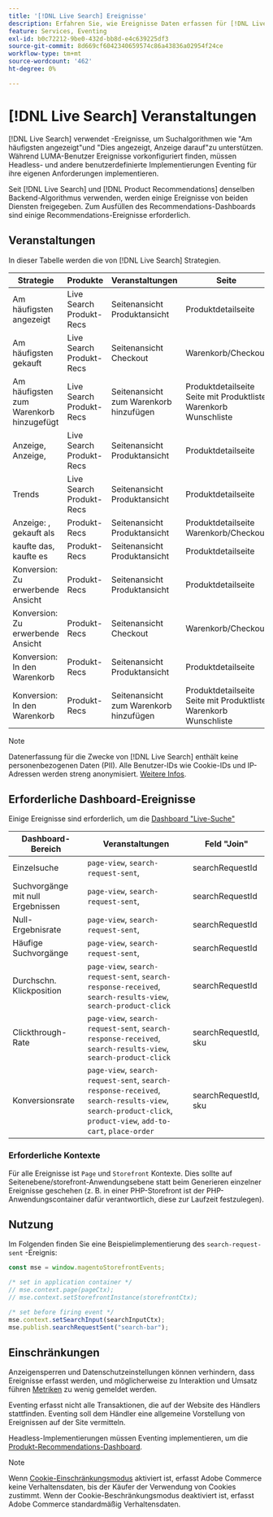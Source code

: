 ```yaml
---
title: '[!DNL Live Search] Ereignisse'
description: Erfahren Sie, wie Ereignisse Daten erfassen für [!DNL Live Search].
feature: Services, Eventing
exl-id: b0c72212-9be0-432d-bb8d-e4c639225df3
source-git-commit: 8d669cf6042340659574c86a43836a02954f24ce
workflow-type: tm+mt
source-wordcount: '462'
ht-degree: 0%

---
```


# [!DNL Live Search] Veranstaltungen

[!DNL Live Search] verwendet -Ereignisse, um Suchalgorithmen wie &quot;Am häufigsten angezeigt&quot;und &quot;Dies angezeigt, Anzeige darauf&quot;zu unterstützen. Während LUMA-Benutzer Ereignisse vorkonfiguriert finden, müssen Headless- und andere benutzerdefinierte Implementierungen Eventing für ihre eigenen Anforderungen implementieren.

Seit [!DNL Live Search] und [!DNL Product Recommendations] denselben Backend-Algorithmus verwenden, werden einige Ereignisse von beiden Diensten freigegeben. Zum Ausfüllen des Recommendations-Dashboards sind einige Recommendations-Ereignisse erforderlich.

## Veranstaltungen

In dieser Tabelle werden die von [!DNL Live Search] Strategien.

| Strategie | Produkte | Veranstaltungen | Seite |
| --- | --- | --- | ---|
| Am häufigsten angezeigt | Live Search<br>Produkt-Recs | Seitenansicht<br>Produktansicht | Produktdetailseite |
| Am häufigsten gekauft | Live Search<br>Produkt-Recs | Seitenansicht<br>Checkout | Warenkorb/Checkout |
| Am häufigsten zum Warenkorb hinzugefügt | Live Search<br>Produkt-Recs | Seitenansicht<br>zum Warenkorb hinzufügen | Produktdetailseite<br>Seite mit Produktliste<br>Warenkorb<br>Wunschliste |
| Anzeige, Anzeige, | Live Search<br>Produkt-Recs | Seitenansicht<br>Produktansicht | Produktdetailseite |
| Trends | Live Search<br>Produkt-Recs | Seitenansicht<br>Produktansicht | Produktdetailseite |
| Anzeige: , gekauft als | Produkt-Recs | Seitenansicht<br>Produktansicht | Produktdetailseite<br>Warenkorb/Checkout |
| kaufte das, kaufte es | Produkt-Recs | Seitenansicht<br>Produktansicht | Produktdetailseite |
| Konversion: Zu erwerbende Ansicht | Produkt-Recs | Seitenansicht<br>Produktansicht | Produktdetailseite |
| Konversion: Zu erwerbende Ansicht | Produkt-Recs | Seitenansicht<br>Checkout | Warenkorb/Checkout |
| Konversion: In den Warenkorb | Produkt-Recs | Seitenansicht<br>Produktansicht | Produktdetailseite |
| Konversion: In den Warenkorb | Produkt-Recs | Seitenansicht<br>zum Warenkorb hinzufügen | Produktdetailseite<br>Seite mit Produktliste<br>Warenkorb<br>Wunschliste |

>[!NOTE]
>
>Datenerfassung für die Zwecke von [!DNL Live Search] enthält keine personenbezogenen Daten (PII). Alle Benutzer-IDs wie Cookie-IDs und IP-Adressen werden streng anonymisiert. [Weitere Infos](https://www.adobe.com/privacy/experience-cloud.html).

## Erforderliche Dashboard-Ereignisse

Einige Ereignisse sind erforderlich, um die [Dashboard &quot;Live-Suche&quot;](performance.md)

| Dashboard-Bereich | Veranstaltungen | Feld &quot;Join&quot; |
| ------------------- | ------------- | ---------- |
| Einzelsuche | `page-view`, `search-request-sent`, | searchRequestId |
| Suchvorgänge mit null Ergebnissen | `page-view`, `search-request-sent`, | searchRequestId |
| Null-Ergebnisrate | `page-view`, `search-request-sent`, | searchRequestId |
| Häufige Suchvorgänge | `page-view`, `search-request-sent`, | searchRequestId |
| Durchschn. Klickposition | `page-view`, `search-request-sent`, `search-response-received`, `search-results-view`, `search-product-click` | searchRequestId |
| Clickthrough-Rate | `page-view`, `search-request-sent`, `search-response-received`, `search-results-view`, `search-product-click` | searchRequestId, sku |
| Konversionsrate | `page-view`, `search-request-sent`, `search-response-received`, `search-results-view`, `search-product-click`, `product-view`, `add-to-cart`, `place-order` | searchRequestId, sku |

### Erforderliche Kontexte

Für alle Ereignisse ist `Page` und `Storefront` Kontexte. Dies sollte auf Seitenebene/storefront-Anwendungsebene statt beim Generieren einzelner Ereignisse geschehen (z. B. in einer PHP-Storefront ist der PHP-Anwendungscontainer dafür verantwortlich, diese zur Laufzeit festzulegen).

## Nutzung

Im Folgenden finden Sie eine Beispielimplementierung des `search-request-sent` -Ereignis:

```javascript
const mse = window.magentoStorefrontEvents;

/* set in application container */
// mse.context.page(pageCtx);
// mse.context.setStorefrontInstance(storefrontCtx);

/* set before firing event */
mse.context.setSearchInput(searchInputCtx);
mse.publish.searchRequestSent("search-bar");
```

## Einschränkungen

Anzeigensperren und Datenschutzeinstellungen können verhindern, dass Ereignisse erfasst werden, und möglicherweise zu Interaktion und Umsatz führen [Metriken](workspace.md) zu wenig gemeldet werden.

Eventing erfasst nicht alle Transaktionen, die auf der Website des Händlers stattfinden. Eventing soll dem Händler eine allgemeine Vorstellung von Ereignissen auf der Site vermitteln.

Headless-Implementierungen müssen Eventing implementieren, um die [Produkt-Recommendations-Dashboard](../product-recommendations/events.md).

>[!NOTE]
>
>Wenn [Cookie-Einschränkungsmodus](https://experienceleague.adobe.com/docs/commerce-admin/start/compliance/privacy/compliance-cookie-law.html) aktiviert ist, erfasst Adobe Commerce keine Verhaltensdaten, bis der Käufer der Verwendung von Cookies zustimmt. Wenn der Cookie-Beschränkungsmodus deaktiviert ist, erfasst Adobe Commerce standardmäßig Verhaltensdaten.
